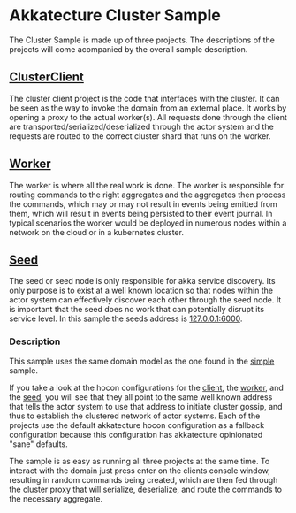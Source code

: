 # Akkatecture Cluster Sample

The Cluster Sample is made up of three projects. The descriptions of the projects will come acompanied by the overall sample description.

## [ClusterClient](https://github.com/Lutando/Akkatecture/tree/master/examples/cluster/Akkatecture.Examples.ClusterClient)

The cluster client project is the code that interfaces with the cluster. It can be seen as the way to invoke the domain from an external place. It works by opening a proxy to the actual worker(s). All requests done through the client are transported/serialized/deserialized through the actor system and the requests are routed to the correct cluster shard that runs on the worker.

## [Worker](https://github.com/Lutando/Akkatecture/tree/master/examples/cluster/Akkatecture.Examples.Worker)

The worker is where all the real work is done. The worker is responsible for routing commands to the right aggregates and the aggregates then process the commands, which may or may not result in events being emitted from them, which will result in events being persisted to their event journal. In typical scenarios the worker would be deployed in numerous nodes within a network on the cloud or in a kubernetes cluster.

## [Seed](https://github.com/Lutando/Akkatecture/tree/master/examples/cluster/Akkatecture.Examples.Seed)

The seed or seed node is only responsible for akka service discovery. Its only purpose is to exist at a well known location so that nodes within the actor system can effectively discover each other through the seed node. It is important that the seed does no work that can potentially disrupt its service level. In this sample the seeds address is [127.0.0.1:6000](https://github.com/Lutando/Akkatecture/blob/6dc8653e324931e61097a8f2dd48916706b16743/examples/cluster/Akkatecture.Examples.Seed/seed.conf#L6).

### Description

This sample uses the same domain model as the one found in the [simple](https://github.com/Lutando/Akkatecture/tree/master/examples/simple/Akkatecture.Examples.UserAccount) sample.

If you take a look at the hocon configurations for the [client](https://github.com/Lutando/Akkatecture/tree/master/examples/cluster/Akkatecture.Examples.ClusterClient/client.conf), the [worker](https://github.com/Lutando/Akkatecture/tree/master/examples/cluster/Akkatecture.Examples.Worker/worker.conf), and the [seed](https://github.com/Lutando/Akkatecture/tree/master/examples/cluster/Akkatecture.Examples.Seed/seed.conf), you will see that they all point to the same well known address that tells the actor system to use that address to initiate cluster gossip, and thus to establish the clustered network of actor systems. Each of the projects use the default akkatecture hocon configuration as a fallback configuration because this configuration has akkatecture opinionated "sane" defaults.

The sample is as easy as running all three projects at the same time. To interact with the domain just press enter on the clients console window, resulting in random commands being created, which are then fed through the cluster proxy that will serialize, deserialize, and route the commands to the necessary aggregate.
